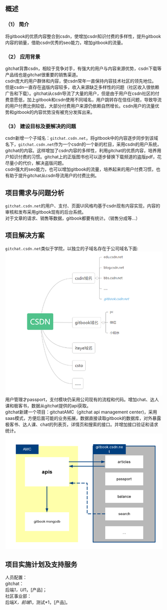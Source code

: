 ## 概述  
### （1）   简介  
将gitbook的优质内容整合到csdn，使增加csdn知识付费的多样性，提升gitbook内容的销量，借助csdn优秀的seo能力，增加gitbook的流量。  
### （2）   应用背景  
gitchat背靠csdn，相较于竞争对手，有强大的用户与内容来源优势，csdn下载等产品线也是gitchat很重要的销售渠道。  
csdn庞大的用户群体和内容，使csdn常年一直保持内容技术社区的领先地位。  
但是csdn一直存在盗版内容较多，收入来源缺乏多样性的问题（社区收入很依赖广告和下载）。gitchat从csdn导流了大量的用户，但是由于用户在csdn社区的付费意愿低，加上gitbook和csdn使用不同域名，用户跳转存在信任问题，导致导流的用户付费比例较低，大部分付费用户来源仍依赖自然增长。csdn用户的流量优势和gitbook的内容优势没有被充分发挥出来。  
### （3）   建设目标及要解决的问题   
csdn新增一个子域名：`gitchat.csdn.net`，将gitbook中的内容逐步同步到该域名下，`gitchat.csdn.net`作为一个csdn的一个新的栏目，采用csdn的用户系统，gitchat的内容。这样增加了csdn内容的多样性，利用gitchat的优质内容，培养用户知识付费的习惯。gitchat上的正版图书也可以逐步替换下载频道的盗版pdf，花尽量小的代价，解决盗版问题。   
csdn强大的seo能力，也可以增加gitbook的流量，培养起来的用户付费习惯，也有助于提升gitchat从csdn导流用户的付费比例。    
## 项目需求与问题分析  
`gitchat.csdn.net`的用户、支付、页面UI风格均基于csdn现有内容实现，内容的审核和发布采用gitbook现有的后台系统。   
对于文章的请求、销售等数据，gitbook都要有统计。（销售分成等...）
## 项目解决方案
`gitchat.csdn.net`类似于学院，以独立的子域名存在于公司域名下面:  
![](./images/apistruct1.png '描述')  
用户管理才passport，支付模块仍采用公司现有的流程和代码。增加chat、达人课和极客书，数据从gitchat提供的api获取。  
gitchat新建一个项目：gitchatAMC（gitchat api management center)，采用saas模式，方便后面可能的业务拓展，数据直接读取gitbook的数据库，对外暴露极客书、达人课、chat的列表页，详情页和搜索的接口。并增加接口验证和请求统计。
![](./images/apistruct2.png '描述') 
## 项目实施计划及支持服务  
人员配置：  
gitchat：  
后端*1，UI*1，[产品]；  
社区事业部：  
后端*X，前端*1，测试*1，[产品]。  